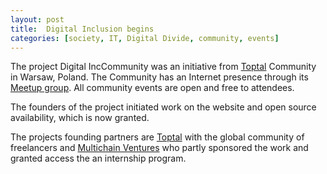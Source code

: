 ```yaml
---
layout: post
title:  Digital Inclusion begins
categories: [society, IT, Digital Divide, community, events]
---
```


The project Digital IncCommunity was an initiative from [Toptal](https://www.toptal.com/) Community in Warsaw, Poland. The Community has an Internet presence through its [Meetup group](https://www.meetup.com/Toptal-Warsaw/). All community events are open and free to attendees.

The founders of the project initiated work on the website and open source availability, which is now granted.

The projects founding partners are [Toptal](https://www.toptal.com/) with the global community of freelancers and [Multichain Ventures](https://multichain.ventures/) who partly sponsored the work and granted access the an internship program.
